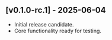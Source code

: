## [v0.1.0-rc.1] - 2025-06-04
- Initial release candidate.  
- Core functionality ready for testing.  
